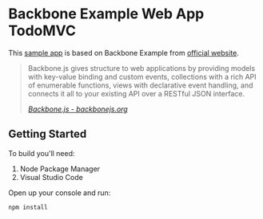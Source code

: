 # Backbone Example Web App TodoMVC

This [sample app](http://backbonejs.org/examples/todos/) is based on Backbone Example from [official website](http://backbonejs.org/).

> Backbone.js gives structure to web applications by providing models with key-value binding and custom events, collections with a rich API of enumerable functions, views with declarative event handling, and connects it all to your existing API over a RESTful JSON interface.
>
> _[Backbone.js - backbonejs.org](http://backbonejs.org)_

## Getting Started

To build you'll need:

1. Node Package Manager
1. Visual Studio Code

Open up your console and run:

````bash
npm install
````